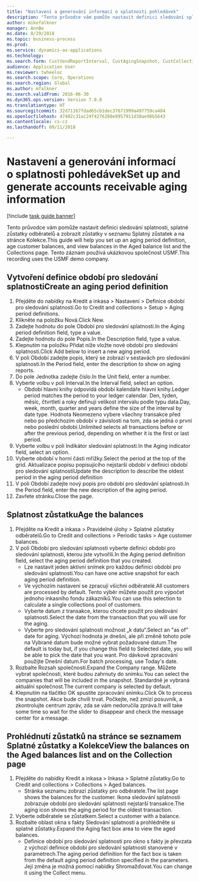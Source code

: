 ```yaml
--- 
title: "Nastavení a generování informací o splatnosti pohledávek"
description: "Tento průvodce vám pomůže nastavit definici sledování splatnosti, splatné zůstatky odběratelů a zobrazit zůstatky v seznamu Splatný zůstatek a na stránce Kolekce."
author: mikefalkner
manager: AnnBe
ms.date: 8/29/2018
ms.topic: business-process
ms.prod: 
ms.service: dynamics-ax-applications
ms.technology: 
ms.search.form: CustVendReportInterval, CustAgingSnapshot, CustCollectionsPoolsListPage, CustCollections
audience: Application User
ms.reviewer: twheeloc
ms.search.scope: Core, Operations
ms.search.region: Global
ms.author: mfalkner
ms.search.validFrom: 2016-06-30
ms.dyn365.ops.version: Version 7.0.0
ms.translationtype: HT
ms.sourcegitcommit: 32d71167fdad65cb1dec37671999a497759ca484
ms.openlocfilehash: 47402c31ac24f4276288e8957911d30ae98b5643
ms.contentlocale: cs-cz
ms.lasthandoff: 09/11/2018

---
```

# <a name="set-up-and-generate-accounts-receivable-aging-information"></a><span data-ttu-id="ea632-103">Nastavení a generování informací o splatnosti pohledávek</span><span class="sxs-lookup"><span data-stu-id="ea632-103">Set up and generate accounts receivable aging information</span></span>

[!include [task guide banner](../../includes/task-guide-banner.md)]

<span data-ttu-id="ea632-104">Tento průvodce vám pomůže nastavit definici sledování splatnosti, splatné zůstatky odběratelů a zobrazit zůstatky v seznamu Splatný zůstatek a na stránce Kolekce.</span><span class="sxs-lookup"><span data-stu-id="ea632-104">This guide will help you set up an aging period definition, age customer balances, and view balances in the Aged balance list and the Collections page.</span></span> <span data-ttu-id="ea632-105">Tento záznam používá ukázkovou společnost USMF.</span><span class="sxs-lookup"><span data-stu-id="ea632-105">This recording uses the USMF demo company.</span></span>


## <a name="create-an-aging-period-definition"></a><span data-ttu-id="ea632-106">Vytvoření definice období pro sledování splatnosti</span><span class="sxs-lookup"><span data-stu-id="ea632-106">Create an aging period definition</span></span>
1. <span data-ttu-id="ea632-107">Přejděte do nabídky na Kredit a inkasa > Nastavení > Definice období pro sledování splatnosti.</span><span class="sxs-lookup"><span data-stu-id="ea632-107">Go to Credit and collections > Setup > Aging period definitions.</span></span>
2. <span data-ttu-id="ea632-108">Klikněte na položku Nová.</span><span class="sxs-lookup"><span data-stu-id="ea632-108">Click New.</span></span>
3. <span data-ttu-id="ea632-109">Zadejte hodnotu do pole Období pro sledování splatnosti.</span><span class="sxs-lookup"><span data-stu-id="ea632-109">In the Aging period definition field, type a value.</span></span>
4. <span data-ttu-id="ea632-110">Zadejte hodnotu do pole Popis.</span><span class="sxs-lookup"><span data-stu-id="ea632-110">In the Description field, type a value.</span></span>
5. <span data-ttu-id="ea632-111">Klepnutím na položku Přidat níže vložte nové období pro sledování splatnosti.</span><span class="sxs-lookup"><span data-stu-id="ea632-111">Click Add below to insert a new aging period.</span></span>
6. <span data-ttu-id="ea632-112">V poli Období zadejte popis, který se zobrazí v sestavách pro sledování splatnosti.</span><span class="sxs-lookup"><span data-stu-id="ea632-112">In the Period field, enter the description to show on aging reports.</span></span>
7. <span data-ttu-id="ea632-113">Do pole Jednotka zadejte číslo.</span><span class="sxs-lookup"><span data-stu-id="ea632-113">In the Unit field, enter a number.</span></span>
8. <span data-ttu-id="ea632-114">Vyberte volbu v poli Interval.</span><span class="sxs-lookup"><span data-stu-id="ea632-114">In the Interval field, select an option.</span></span>
    * <span data-ttu-id="ea632-115">Období hlavní knihy odpovídá období kalendáře hlavní knihy.</span><span class="sxs-lookup"><span data-stu-id="ea632-115">Ledger period matches the period to your ledger calendar.</span></span> <span data-ttu-id="ea632-116">Den, týden, měsíc, čtvrtletí a roky definují velikost intervalu podle typu data.</span><span class="sxs-lookup"><span data-stu-id="ea632-116">Day, week, month, quarter and years define the size of the interval by date type.</span></span> <span data-ttu-id="ea632-117">Hodnota Neomezeno vybere všechny transakce před nebo po předchozím období v závislosti na tom, zda se jedná o první nebo poslední období.</span><span class="sxs-lookup"><span data-stu-id="ea632-117">Unlimited selects all transactions before or after the previous period, depending on whether it is the first or last period.</span></span>  
9. <span data-ttu-id="ea632-118">Vyberte volbu v poli Indikátor sledování splatnosti.</span><span class="sxs-lookup"><span data-stu-id="ea632-118">In the Aging indicator field, select an option.</span></span>
10. <span data-ttu-id="ea632-119">Vyberte období v horní části mřížky.</span><span class="sxs-lookup"><span data-stu-id="ea632-119">Select the period at the top of the grid.</span></span> <span data-ttu-id="ea632-120">Aktualizace popisu popisujícího nejstarší období v definici období pro sledování splatnosti</span><span class="sxs-lookup"><span data-stu-id="ea632-120">Update the description to describe the oldest period in the aging period definition</span></span>
11. <span data-ttu-id="ea632-121">V poli Období zadejte nový popis pro období pro sledování splatnosti.</span><span class="sxs-lookup"><span data-stu-id="ea632-121">In the Period field, enter the new description of the aging period.</span></span>
12. <span data-ttu-id="ea632-122">Zavřete stránku.</span><span class="sxs-lookup"><span data-stu-id="ea632-122">Close the page.</span></span>

## <a name="age-the-balances"></a><span data-ttu-id="ea632-123">Splatnost zůstatku</span><span class="sxs-lookup"><span data-stu-id="ea632-123">Age the balances</span></span>
1. <span data-ttu-id="ea632-124">Přejděte na Kredit a inkasa > Pravidelné úlohy > Splatné zůstatky odběratelů.</span><span class="sxs-lookup"><span data-stu-id="ea632-124">Go to Credit and collections > Periodic tasks > Age customer balances.</span></span>
2. <span data-ttu-id="ea632-125">V poli Období pro sledování splatnosti vyberte definici období pro sledování splatnosti, kterou jste vytvořili.</span><span class="sxs-lookup"><span data-stu-id="ea632-125">In the Aging period definition field, select the aging period definition that you created.</span></span>
    * <span data-ttu-id="ea632-126">Lze nastavit jeden aktivní snímek pro každou definici období pro sledování splatnosti.</span><span class="sxs-lookup"><span data-stu-id="ea632-126">You can have one active snapshot for each aging period definition.</span></span>  
    * <span data-ttu-id="ea632-127">Ve výchozím nastavení se zpracují všichni odběratelé.</span><span class="sxs-lookup"><span data-stu-id="ea632-127">All customers are processed by default.</span></span> <span data-ttu-id="ea632-128">Tento výběr můžete použít pro výpočet jednoho inkasního fondu zákazníků.</span><span class="sxs-lookup"><span data-stu-id="ea632-128">You can use this selection to calculate a single collections pool of customers.</span></span>  
    * <span data-ttu-id="ea632-129">Vyberte datum z transakce, kterou chcete použít pro sledování splatnosti.</span><span class="sxs-lookup"><span data-stu-id="ea632-129">Select the date from the transaction that you will use for the aging.</span></span>  
    * <span data-ttu-id="ea632-130">Vyberte pro sledování splatnosti možnost „k datu“.</span><span class="sxs-lookup"><span data-stu-id="ea632-130">Select an "as of" date for aging.</span></span> <span data-ttu-id="ea632-131">Výchozí hodnota je dnešní, ale při změně tohoto pole na Vybrané datum bude možné vybrat požadované datum.</span><span class="sxs-lookup"><span data-stu-id="ea632-131">The default is today but, if you change this field to Selected date, you will be able to pick the date that you want.</span></span> <span data-ttu-id="ea632-132">Pro dávkové zpracování použijte Dnešní datum.</span><span class="sxs-lookup"><span data-stu-id="ea632-132">For batch processing, use Today's date.</span></span>  
3. <span data-ttu-id="ea632-133">Rozbalte Rozsah společností.</span><span class="sxs-lookup"><span data-stu-id="ea632-133">Expand the Company range.</span></span> <span data-ttu-id="ea632-134">Můžete vybrat společnosti, které budou zahrnuty do snímku.</span><span class="sxs-lookup"><span data-stu-id="ea632-134">You can select the companies that will be included in the snapshot.</span></span> <span data-ttu-id="ea632-135">Standardně je vybraná aktuální společnost.</span><span class="sxs-lookup"><span data-stu-id="ea632-135">The current company is selected by default.</span></span>
4. <span data-ttu-id="ea632-136">Klepnutím na tlačítko OK spustíte zpracování snímku.</span><span class="sxs-lookup"><span data-stu-id="ea632-136">Click Ok to process the snapshot.</span></span> <span data-ttu-id="ea632-137">Akce bude chvíli trvat. Počkejte, než zmizí posuvník, a zkontrolujte centrum zpráv, zda se vám nedoručila zpráva.</span><span class="sxs-lookup"><span data-stu-id="ea632-137">It will take some time so wait for the slider to disappear and check the message center for a message.</span></span>

## <a name="view-the-balances-on-the-aged-balances-list-and-on-the-collection-page"></a><span data-ttu-id="ea632-138">Prohlédnutí zůstatků na stránce se seznamem Splatné zůstatky a Kolekce</span><span class="sxs-lookup"><span data-stu-id="ea632-138">View the balances on the Aged balances list and on the Collection page</span></span>
1. <span data-ttu-id="ea632-139">Přejděte do nabídky Kredit a inkasa > Inkasa > Splatné zůstatky.</span><span class="sxs-lookup"><span data-stu-id="ea632-139">Go to Credit and collections > Collections > Aged balances.</span></span>
    * <span data-ttu-id="ea632-140">Stránka seznamu zobrazí zůstatky pro odběratele.</span><span class="sxs-lookup"><span data-stu-id="ea632-140">The list page shows the balances for the customer.</span></span> <span data-ttu-id="ea632-141">Ikona sledování splatnosti zobrazuje období pro sledování splatnosti nejstarší transakce.</span><span class="sxs-lookup"><span data-stu-id="ea632-141">The aging icon shows the aging period for the oldest transaction.</span></span>  
2. <span data-ttu-id="ea632-142">Vyberte odběratele se zůstatkem.</span><span class="sxs-lookup"><span data-stu-id="ea632-142">Select a customer with a balance.</span></span>
3. <span data-ttu-id="ea632-143">Rozbalte oblast okna s fakty Sledování splatnosti a prohlédněte si splatné zůstatky.</span><span class="sxs-lookup"><span data-stu-id="ea632-143">Expand the Aging fact box area to view the aged balances.</span></span>
    * <span data-ttu-id="ea632-144">Definice období pro sledování splatnosti pro okno s fakty je převzata z výchozí definice období pro sledování splatnosti stanovené v parametrech.</span><span class="sxs-lookup"><span data-stu-id="ea632-144">The aging period definition for the fact box is taken from the default aging period definition specified in the parameters.</span></span> <span data-ttu-id="ea632-145">Její změna je možná pomocí nabídky Shromažďovat.</span><span class="sxs-lookup"><span data-stu-id="ea632-145">You can change it using the Collect menu.</span></span>  


